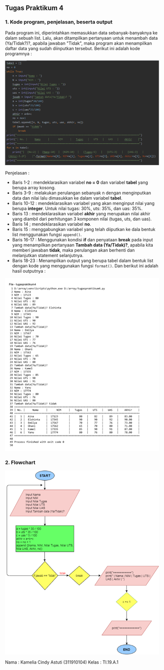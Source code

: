 ## Tugas Praktikum 4

### 1. Kode program, penjelasan, beserta output
Pada program ini, diperintahkan memasukkan data sebanyak-banyaknya ke dalam sebuah list. Lalu, akan ditampilkan pertanyaan untuk menambah data (Ya/Tidak?)?, apabila jawaban "Tidak", maka program akan  menampilkan daftar data yang sudah diinputkan tersebut.
Berikut ini adalah kode programnya :

![enter image description here](https://github.com/kameliacindy/labpy04/blob/master/img/kode.PNG)

Penjelasan :

 - Baris 1-2 : mendeklarasikan variabel  **no = 0**  dan variabel **tabel** yang berupa array kosong.
 - Baris 3-9 : melakukan perulangan sebanyak n dengan menginputkan data dan nilai lalu dimasukkan ke dalam variabel **tabel**. 
 - Baris 10-12 : mendeklarasikan variabel yang akan menginput nilai yang berupa **integer**.  Untuk nilai tugas: 30%, uts: 35%, dan uas: 35%.
 - Baris 13 : mendeklarasikan variabel **akhir** yang merupakan nilai akhir yang diambil dari perhitungan 3 komponen nilai (tugas, uts, dan uas).
 - Baris 14 ; mendeklarasikan variabel **no**.
 - Baris 15 : menggabungkan variabel yang telah diiputkan ke dala bentuk list menggunakan fungsi `append()`.
 - Baris 16-17 : Menggunakan kondisi **if** dan penyataan **break** pada input yang menampilkan pertanyaan **Tambah data (Ya/Tidak)?**, apabila kita memberi jawaban **tidak**, maka perulangan akan berhenti dan melanjutkan statement selanjutnya.
 - Baris 18-23 : Menampilkan output yang berupa tabel dalam bentuk list dengan kode yang menggunakan fungsi `format()`.
 Dan berikut ini adalah hasil outputnya :
 
 ![enter image description here](https://github.com/kameliacindy/labpy04/blob/master/img/op.PNG)
 
### 2. Flowchart

![enter image description here](https://github.com/kameliacindy/labpy04/blob/master/img/flow.png)

Nama : Kamelia Cindy Astuti (311910104)
Kelas : TI.19.A.1
